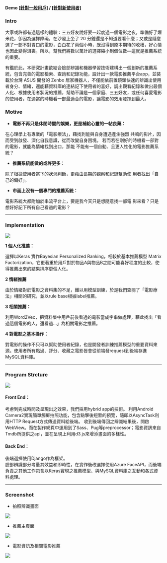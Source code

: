 **Demo [[針對一般用戶]](https://youtu.be/bsRU4NSQtYA) / [[針對新使用者]](https://youtu.be/aTQcOmel8l0)**
### Intro
大家或許都有過這樣的體驗：三五好友說好要一起度過一個電影之夜，準備好了爆米花，卻因為選擇障礙，在沙發上坐了 20 分鐘還是不知道要看什麼；又或是隨意選了一部不對胃口的電影，白白花了兩個小時，既沒得到原本期待的收穫，好心情也因此變得沮喪。所以，幫我們將數以萬計的選擇縮小到個位數—這就是推薦系統的重要。 
 
有鑑於此，本研究計畫欲結合臉部辨識和機器學習技術建構出一個創新的推薦系統，包含完善的電影檢索、查詢和記錄功能，設計出一款電影推薦平台app，並裝載於台灣 ASUS 開發的 Zenbo 居家機器人，不僅能依前置鏡頭快速的辨識出使用者身分、情緒，還能藉資料庫的連結記下使用者的喜好，調出觀看紀錄和做出最個人化、根據使用者狀況的推薦，幫助不論是一個家庭、三五好友，或任何喜愛電影的使用者，在適當的時機看一部最適合的電影，讓電影的效用發揮到最大。
 
### Motive
* **電影不再只是休閒時間的娛樂，更是補給心靈的一帖良藥：**

在心理學上有專業的「電影療法」，藉找到能與自身遭遇產生強烈	共鳴的影片，因而受到啟發、深化自我意識，從而改變自身困境。	若而若在剛好的時機看一部對的電影，就能為情緒找到出口，那能	不能有一個自動、且更人性化的電影推薦系統？

* **推薦系統能做的或許更多：**

除了根據使用者當下的狀況判斷，更藉由長期的觀察和紀錄幫助使	用者找出「自己的偏好」。

* **市面上沒有一個專門的推薦系統：**

電影系統大都附加於串流平台上，要是我今天只是想隨意找一部電	影來看？只是想好好記下所有自己看過的電影？


---

### Implementation
![](https://i.imgur.com/38gRnoa.png)

**1 個人化推薦：**

選擇以Keras 實作Bayesian Personalized Ranking，相較於基本推薦模型 Matrix Factorization，它更著重於用戶對於物品A與物品B之間可能喜好程度的比較，使得推薦出來的結果排序更個人化。

**2 情緒推薦**

由於情緒對於電影之資料集的不足，難以用模型訓練，於是我們查閱了「電影療法」相關的研究，並以rule base根據label推薦。

**3 相關推薦：**

利用Word2Vec，把資料集中用戶前後看過的電影當成字串做處理，藉此找出「看過這個電影的人，還看過…」為相關電影之推薦。

**4 對電影之基本操作：**

對電影的操作不只可以幫助使用者紀錄，也是開發者訓練推薦模型的重要資料來源。使用者所有點過、評分、收藏之電影皆會從前端發request到後端存進MySQL資料庫。


---

### Program Strcture
![](https://i.imgur.com/3Gbx3vx.png)

#### Front End：
考慮到完成時間及呈現出之效果，我們採用hybrid app的技術。
利用Android Camera2實現簡單觸屏拍照功能，包含點擊後短暫的預覽，隨即以AsyncTask利用HTTP Request方式傳送資料給後端。
收到後端傳回之辨識結果後，開啟WebView。而在製作網頁中運用到了Sass、Pug等preprocessor；電影資訊來自Tmdb所提供之api，並在呈現上利用d3.js來增添畫面的多樣性。

#### Back End：
後端選擇使用Django作為框架。   
臉部辨識部分考量其效益和即時性，在實作後改選擇使用Azure FaceAPI，而後端負責之其他工作包含以Keras實現之推薦模型、與MySQL資料庫之互動和各式資料處理。



---

### Screenshot
* 拍照辨識畫面

![](https://i.imgur.com/69n29nX.jpg)

* 推薦主頁面

![](https://i.imgur.com/p0hP27H.jpg)

* 電影資訊及相關電影推薦

![](https://i.imgur.com/afO8dWZ.jpg)


